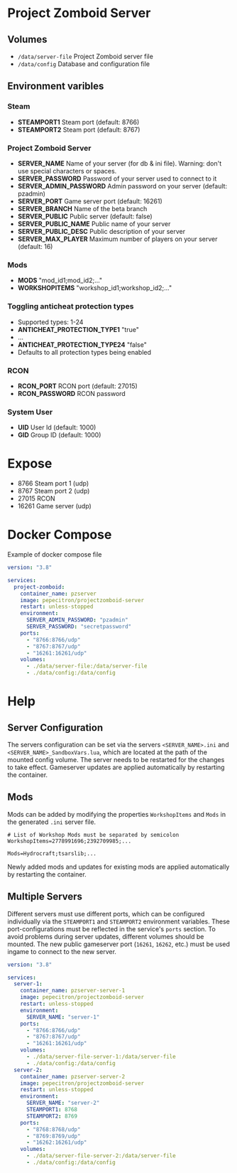 # Project Zomboid Server

## Volumes

- `/data/server-file` Project Zomboid server file
- `/data/config` Database and configuration file

## Environment varibles

### Steam

- **STEAMPORT1** Steam port (default: 8766)
- **STEAMPORT2** Steam port (default: 8767)

### Project Zomboid Server

- **SERVER_NAME** Name of your server (for db & ini file). Warning: don't use special characters or spaces.
- **SERVER_PASSWORD** Password of your server used to connect to it
- **SERVER_ADMIN_PASSWORD** Admin password on your server (default: pzadmin)
- **SERVER_PORT** Game server port (default: 16261)
- **SERVER_BRANCH** Name of the beta branch
- **SERVER_PUBLIC** Public server (default: false)
- **SERVER_PUBLIC_NAME** Public name of your server
- **SERVER_PUBLIC_DESC** Public description of your server
- **SERVER_MAX_PLAYER** Maximum number of players on your server (default: 16)

### Mods

- **MODS** "mod_id1;mod_id2;..."
- **WORKSHOPITEMS** "workshop_id1;workshop_id2;..."

### Toggling anticheat protection types
- Supported types: 1-24
- **ANTICHEAT_PROTECTION_TYPE1** "true"
- ...
- **ANTICHEAT_PROTECTION_TYPE24** "false"
- Defaults to all protection types being enabled


### RCON

- **RCON_PORT** RCON port (default: 27015)
- **RCON_PASSWORD** RCON password

### System User

- **UID** User Id (default: 1000)
- **GID** Group ID (default: 1000)

# Expose

- 8766 Steam port 1 (udp)
- 8767 Steam port 2 (udp)
- 27015 RCON
- 16261 Game server (udp)

# Docker Compose

Example of docker compose file

```yaml
version: "3.8"

services:
  project-zomboid:
    container_name: pzserver
    image: pepecitron/projectzomboid-server
    restart: unless-stopped
    environment:
      SERVER_ADMIN_PASSWORD: "pzadmin"
      SERVER_PASSWORD: "secretpassword"
    ports:
      - "8766:8766/udp"
      - "8767:8767/udp"
      - "16261:16261/udp"
    volumes:
      - ./data/server-file:/data/server-file
      - ./data/config:/data/config
```

# Help

## Server Configuration

The servers configuration can be set via the servers `<SERVER_NAME>.ini` and `<SERVER_NAME>_SandboxVars.lua`, which are located at the path of the mounted config volume. The server needs to be restarted for the changes to take effect. Gameserver updates are applied automatically by restarting the container.

## Mods

Mods can be added by modifying the properties `WorkshopItems` and `Mods` in the generated `.ini` server file. 
```
# List of Workshop Mods must be separated by semicolon
WorkshopItems=2778991696;2392709985;...

Mods=Hydrocraft;tsarslib;...
```
Newly added mods and updates for existing mods are applied automatically by restarting the container.

## Multiple Servers

Different servers must use different ports, which can be configured individually via the `STEAMPORT1` and `STEAMPORT2` environment variables. These port-configurations must be reflected in the service's `ports` section. To avoid problems during server updates, different volumes should be mounted. The new public gameserver port (`16261`, `16262`, etc.) must be used ingame to connect to the new server.

```yaml
version: "3.8"

services:
  server-1:
    container_name: pzserver-server-1
    image: pepecitron/projectzomboid-server
    restart: unless-stopped
    environment:
      SERVER_NAME: "server-1"
    ports:
      - "8766:8766/udp"
      - "8767:8767/udp"
      - "16261:16261/udp"
    volumes:
      - ./data/server-file-server-1:/data/server-file
      - ./data/config:/data/config
  server-2:
    container_name: pzserver-server-2
    image: pepecitron/projectzomboid-server
    restart: unless-stopped
    environment:
      SERVER_NAME: "server-2"
      STEAMPORT1: 8768
      STEAMPORT2: 8769
    ports:
      - "8768:8768/udp"
      - "8769:8769/udp"
      - "16262:16261/udp"
    volumes:
      - ./data/server-file-server-2:/data/server-file
      - ./data/config:/data/config
```